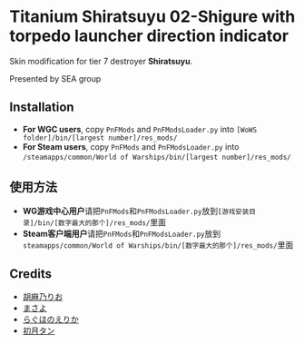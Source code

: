 ﻿# Titanium Shiratsuyu 02-Shigure with torpedo launcher direction indicator

Skin modification for tier 7 destroyer **Shiratsuyu**. 

Presented by SEA group

## Installation
* **For WGC users**, copy `PnFMods` and `PnFModsLoader.py` into `[WoWS folder]/bin/[largest number]/res_mods/`
* **For Steam users**, copy `PnFMods` and `PnFModsLoader.py` into `/steamapps/common/World of Warships/bin/[largest number]/res_mods/`

## 使用方法
* **WG游戏中心用户**请把`PnFMods`和`PnFModsLoader.py`放到`[游戏安装目录]/bin/[数字最大的那个]/res_mods/`里面
* **Steam客户端用户**请把`PnFMods`和`PnFModsLoader.py`放到`steamapps/common/World of Warships/bin/[数字最大的那个]/res_mods/`里面

## Credits
* [胡麻乃りお](https://www.pixiv.net/users/431880)
* [まさよ](https://www.pixiv.net/users/14325286)
* [らぐほのえりか](https://www.pixiv.net/users/101500)
* [初月タン](https://www.pixiv.net/users/15583261)